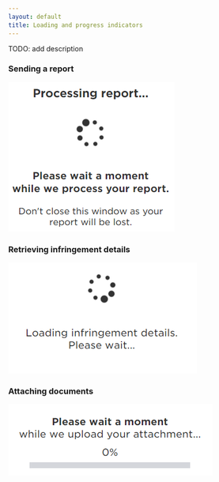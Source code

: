 ```yaml
---
layout: default
title: Loading and progress indicators
---
```


TODO: add description

### Sending a report

![Sending Report](img/sending_report.png)


### Retrieving infringement details

![View Fine 1 Loading](img/view_fine_1_loading.png)


### Attaching documents

![Upload Docs Progress](img/Upload_docs_progress.png)
